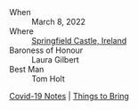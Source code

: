 <dl>
<dt>When</dt>
<dd>March 8, 2022</dd>
<dt>Where</dt>
<dd><a href="https://www.springfieldcastle.com">Springfield Castle, Ireland</a></dd>
<dt>Baroness of Honour</dt>
<dd>Laura Gilbert</dd>
<dt>Best Man</dt>
<dd>Tom Holt</dd>
</dl>

[Covid-19 Notes](/covid-19) | [Things to Bring](/things-to-bring)